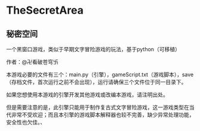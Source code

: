 # TheSecretArea
## 秘密空间
一个黑窗口游戏，类似于早期文字冒险游戏的玩法，基于python（可移植）

作者：@卍看破苍穹卐

本游戏必要的文件有三个：main.py（引擎），gameScript.txt（游戏脚本），save（存档文件，首次运行之前不会出现），运行请确保三个文件位于同一目录下。

如果您想使用本游戏的引擎开发其他游戏或改编本游戏，请注明出处。

但是需要注意的是，此引擎只能用于制作复古式文字冒险游戏，这一游戏类型在当代非常不受欢迎；而且本引擎的游戏脚本解释器也较不完善，缺少异常处理功能，安全性也欠佳。、
